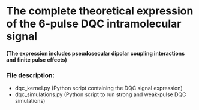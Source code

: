# The complete theoretical expression of the 6-pulse DQC intramolecular signal
#### (The expression includes pseudosecular dipolar coupling interactions and finite pulse effects)

### File description:
- dqc_kernel.py (Python script containing the DQC signal expression)
- dqc_simulations.py (Python script to run strong and weak-pulse DQC simulations)
